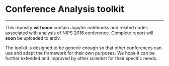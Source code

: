 # Conference Analysis toolkit
---

This reposity **will soon** contain Jupyter notebooks and related codes associated with analysis of NIPS 2016 conference. Complete report will **soon** be uploaded to arxiv. 

The toolkit is designed to be generic enough so that other conferences can use and adapt the framework for their own purposes. We hope it can be further extended and improved by other scientist for their specific needs. 

